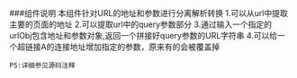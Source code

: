###组件说明
	本组件针对URL的地址和参数进行分离解析转换
	1.可以从url中提取主要的页面的地址
	2.可以提取url中的query参数部分
	3.通过输入一个指定的urlObj包含地址和参数对象,返回一个拼接好query参数的URL字符串
	4.可以给一个超链接A的连接地址增加指定的参数，原来有的会被覆盖掉
	
	PS:详细参见源码注释